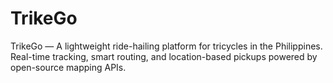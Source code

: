 # TrikeGo
TrikeGo — A lightweight ride-hailing platform for tricycles in the Philippines. Real-time tracking, smart routing, and location-based pickups powered by open-source mapping APIs.
